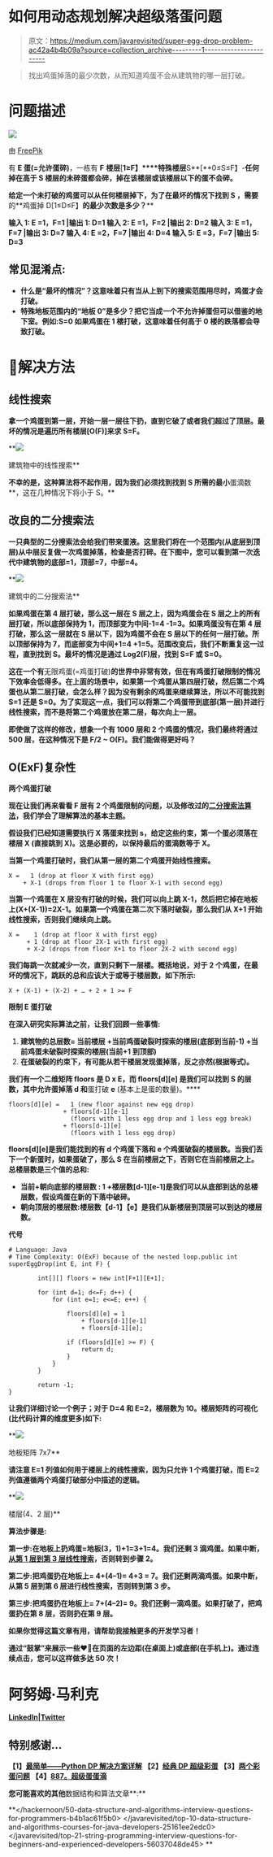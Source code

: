 # 如何用动态规划解决超级落蛋问题

> 原文：<https://medium.com/javarevisited/super-egg-drop-problem-ac42a4b4b09a?source=collection_archive---------1----------------------->

> 找出鸡蛋掉落的最少次数，从而知道鸡蛋不会从建筑物的哪一层打破。

# 问题描述

[![](img/cbfdcae371b7841674830bf8535347de.png)](https://medium.com/javarevisited/20-array-coding-problems-and-questions-from-programming-interviews-869b475b9121)

由 [FreePik](https://www.flaticon.com/authors/freepik)

有 **E 蛋(=允许蛋碎)**，一栋有 **F** **楼层**[**1≥F】****特殊楼层**S**[**0≤S≤F】-**任何掉在高于 S 楼层的未碎蛋都会碎，掉在该楼层或该楼层以下的蛋不会碎。**

**给定一个未打破的鸡蛋可以从任何楼层掉下，为了在最坏的情况下找到 S ，需要**的**鸡蛋掉 D[1≤D≤F】**的最少次数是多少？****

**输入 1: E =1，F=1 |输出 1: D=1
输入 2: E =1，F=2 |输出 2: D=2
输入 3: E =1，F=7 |输出 3: D=7
输入 4: E =2，F=7 |输出 4: D=4
输入 5: E =3，F=7 |输出 5: D=3**

## **常见混淆点:**

*   **什么是“最坏的情况”？这意味着只有当从上到下的搜索范围用尽时，鸡蛋才会打破。**
*   **特殊地板范围内的“地板 0”是多少？把它当成一个不允许掉蛋但可以借鉴的地下室。例如:S=0 如果鸡蛋在 1 楼打破，这意味着任何高于 0 楼的跌落都会导致打破。**

# **🍳解决方法**

## **线性搜索**

**拿一个鸡蛋到第一层，开始一层一层往下扔，直到它破了或者我们超过了顶层。最坏的情况是遍历所有楼层[O(F)]来求 S=F。**

**[![](img/e8f78df74514bd220f0d55720d2f5a05.png)](https://hackernoon.com/10-data-structure-algorithms-books-every-programmer-should-read-d50487313127)

建筑物中的线性搜索** 

**不幸的是，这种算法将不起作用，因为我们必须找到找到 S 所需的最小**蛋滴数**，这在几种情况下将小于 S。**

## ****改良的二分搜索法****

**一只典型的二分搜索法会给我们带来蛋液。这里我们将在一个范围内(从底层到顶层)从中层反复做一次鸡蛋掉落，检查是否打碎。在下图中，您可以看到第一次迭代中建筑物的底部=1，顶部=7，中部=4。**

**[![](img/611bca0d4a8e4f13194b3586f62dae29.png)](https://medium.com/javarevisited/top-10-free-data-structure-and-algorithms-courses-for-beginners-best-of-lot-ad807cc55f7a?source=collection_home---4------0-----------------------)

建筑中的二分搜索法** 

**如果鸡蛋在第 4 层打破，那么这一层在 S 层之上，因为鸡蛋会在 S 层之上的所有层打破，所以底部保持为 1，而顶部变为中间-1=4 -1=3。如果鸡蛋没有在第 4 层打破，那么这一层就在 S 层以下，因为鸡蛋不会在 S 层以下的任何一层打破。所以顶部保持为 7，而底部变为中间+1=4 +1=5。范围改变后，我们不断重复这一过程，直到找到 S。最坏的情况是通过 Log2(F)层，找到 S=F 或 S=0。**

**这在一个有**无限鸡蛋(=鸡蛋打破)**的世界中非常有效，但在有鸡蛋打破限制的情况下效率会低得多。在上面的场景中，如果第一个鸡蛋从第四层打破，然后第二个鸡蛋也从第二层打破，会怎么样？因为没有剩余的鸡蛋来继续算法，所以不可能找到 S=1 还是 S=0。为了实现这一点，我们可以将第二个鸡蛋带到底部(第一层)并进行线性搜索，而不是将第二个鸡蛋放在第二层，每次向上一层。**

**即使做了这样的修改，想象一个有 1000 层和 2 个鸡蛋的情况，我们最终将通过 500 层，在这种情况下是 F/2 ~ O(F)。我们能做得更好吗？**

## **O(ExF)复杂性**

****两个鸡蛋打破****

**现在让我们再来看看 F 层有 2 个鸡蛋限制的问题，以及修改过的[二分搜索法算法](/javarevisited/binary-search-in-java-algorithm-eca288cb9bc2?source=extreme_sidebar----d3a191ac6ed-----0-1----------------------)，我们学会了理解算法的基本主题。**

**假设我们已经知道需要执行 **X** 落蛋来找到 s，给定这些约束，第一个蛋必须落在楼层 X **(直接跳到 X)**。这是必要的，以保持最后的蛋滴数等于 X。**

**当第一个鸡蛋打破时，我们从第一层的第二个鸡蛋开始线性搜索。**

```
X =   1 (drop at floor X with first egg) 
    + X-1 (drops from floor 1 to floor X-1 with second egg)
```

**当第一个鸡蛋在 X 层没有打破的时候，我们可以向上跳 X-1，然后把它掉在地板上(X+(X-1))=2X-1。如果第一个鸡蛋在第二次下落时破裂，那么我们从 X+1 开始线性搜索，否则我们继续向上跳。**

```
X =    1 (drop at floor X with first egg) 
     + 1 (drop at floor 2X-1 with first egg)
     + X-2 (drops from floor X+1 to floor 2X-2 with second egg)
```

**我们每跳一次就减少一次，直到只剩下一层楼。概括地说，对于 2 个鸡蛋，在最坏的情况下，跳跃的总和应该大于或等于楼层数，如下所示:**

```
X + (X-1) + (X-2) + … + 2 + 1 >= F
```

****限制 E 蛋打破****

**在深入研究实际算法之前，让我们回顾一些事情:**

1.  **建筑物的总层数=
    当前楼层
    +当前鸡蛋破裂时探索的楼层(底部到当前-1)
    +当前鸡蛋未破裂时探索的楼层(当前+1 到顶部)**
2.  **在蛋破裂的约束下，有可能从若干楼层发现蛋掉落，反之亦然(根据等式)。**

**我们有一个二维矩阵 **floors** 是 D x E，而 **floors[d][e]** 是我们可以找到 S 的层数，其中允许蛋掉落 **d** 和**蛋打破 **e** (基本上是蛋的数量)。****

```
floors[d][e] =   1 (new floor against new egg drop)
               + floors[d-1][e-1] 
                 (floors with 1 less egg drop and 1 less egg break)
               + floors[d-1][e] 
                 (floors with 1 less egg drop)
```

**floors[d][e]是我们能找到的有 d 个鸡蛋下落和 e 个鸡蛋破裂的楼层数。当我们丢下一个新蛋时，如果蛋破了，那么 S 在当前楼层之下，否则它在当前楼层之上。总楼层数是三个值的总和:**

*   ****当前+朝向底部的楼层数** : 1 +楼层数[d-1][e-1]是我们可以从底部到达的总楼层数，假设鸡蛋在新的下落中破碎。**
*   ****朝向顶层的楼层数**:楼层数【d-1】【e】是我们从新楼层到顶层可以到达的楼层数。**

****代号****

```
# Language: Java
# Time Complexity: O(ExF) because of the nested loop.public int superEggDrop(int E, int F) {

        int[][] floors = new int[F+1][E+1];

        for (int d=1; d<=F; d++) {
            for (int e=1; e<=E; e++) {

                floors[d][e] = 1 
                    + floors[d-1][e-1] 
                    + floors[d-1][e];

                if (floors[d][e] >= F) {
                    return d;
                }
            }
        }

        return -1;
}
```

**让我们详细讨论一个例子；对于 D=4 和 E=2，楼层数为 10。楼层矩阵的可视化(比代码计算的维度更多)如下:**

**[![](img/3c2133f1f72a74e422b9fc27f836a6fb.png)](https://medium.com/javarevisited/7-best-courses-to-learn-data-structure-and-algorithms-d5379ae2588?source=---------18------------------)

地板矩阵 7x7** 

**请注意 E=1 列值如何用于楼层上的线性搜索，因为只允许 1 个鸡蛋打破，而 E=2 列值遵循两个鸡蛋打破部分中描述的逻辑。**

**[![](img/a770d5307fc896d463e67ed05e8e336d.png)](https://medium.com/hackernoon/10-data-structure-algorithms-and-programming-courses-to-crack-any-coding-interview-e1c50b30b927?source=user_profile---------8-----------------------)

楼层(4、2 层)** 

**算法步骤是:**

**第一步:在地板上扔鸡蛋=地板(3，1)+1=3+1=4。我们还剩 3 滴鸡蛋。如果中断，[从第 1 层到第 3 层线性搜索](https://javarevisited.blogspot.com/2020/01/how-to-implement-linear-or-sequential-search-in-java.html#axzz6VYKcmyZz)，否则转到步骤 2。**

**第二步:把鸡蛋扔在地板上= 4+(4–1)= 4+3 = 7。我们还剩两滴鸡蛋。如果中断，从第 5 层到第 6 层进行线性搜索，否则转到第 3 步。**

**第三步:把鸡蛋扔在地板上= 7+(4–2)= 9。我们还剩一滴鸡蛋。如果打破了，把鸡蛋扔在第 8 层，否则扔在第 9 层。**

**如果你觉得这篇文章有用，请帮助我接触更多的开发学习者！**

**通过“鼓掌”来展示一些❤👏在页面的左边距(在桌面上)或底部(在手机上)。通过连续点击，您可以这样做多达 50 次！**

# **阿努姆·马利克**

**[LinkedIn](https://www.linkedin.com/in/anumsarmadmalik/)|[Twitter](https://twitter.com/anumsarmadmalik)**

## **特别感谢…**

**【1】[最简单——Python DP 解决方案详解](https://leetcode.com/problems/super-egg-drop/discuss/443089/Simplest-Python-DP-Solution-with-Detailed-Explanation-99Time-100Mem)
【2】[经典 DP 超级彩蛋](https://labuladong.gitbook.io/algo-en/i.-dynamic-programming/throwingeggsinhighbuildings)
【3】[两个彩蛋问题](http://datagenetics.com/blog/july22012/index.html)
【4】[887。超级蛋蛋滴](https://leetcode.com/problems/super-egg-drop/)**

**您可能喜欢的其他**数据结构和算法文章**:**

**</hackernoon/50-data-structure-and-algorithms-interview-questions-for-programmers-b4b1ac61f5b0>  </javarevisited/top-10-data-structure-and-algorithms-courses-for-java-developers-25161ee2edc0>  </javarevisited/top-21-string-programming-interview-questions-for-beginners-and-experienced-developers-56037048de45> **